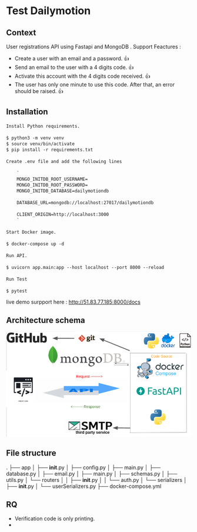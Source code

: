 #  Test Dailymotion

## Context

User registrations API using Fastapi and MongoDB .
Support Feactures :
* Create a user with an email and a password. :+1:
* Send an email to the user with a 4 digits code. :+1:
* Activate this account with the 4 digits code received. :+1:
* The user has only one minute to use this code. After that, an error should be raised. :+1:

## Installation

    Install Python requirements.
     
    $ python3 -m venv venv
    $ source venv/bin/activate
    $ pip install -r requirements.txt

    Create .env file and add the following lines 

        `
        MONGO_INITDB_ROOT_USERNAME=
        MONGO_INITDB_ROOT_PASSWORD=
        MONGO_INITDB_DATABASE=dailymotiondb

        DATABASE_URL=mongodb://localhost:27017/dailymotiondb

        CLIENT_ORIGIN=http://localhost:3000
        `

    Start Docker image.

    $ docker-compose up -d

    Run API.

    $ uvicorn app.main:app --host localhost --port 8000 --reload

    Run Test 

    $ pytest

live demo surpport here : http://51.83.77.185:8000/docs

## Architecture schema 


![Image of MySite](images/schema.png)


##  File structure

.
├── app
│   ├── __init__.py
│   ├── config.py
│   ├── main.py
│   ├── database.py
│   ├── email.py
│   ├── main.py
│   ├── schemas.py
│   ├── utils.py
│   └── routers
│   │   ├── __init__.py
│   │   └── auth.py
│   └── serializers
│       ├── __init__.py
│       └── userSerializers.py
├── docker-compose.yml


## RQ
- Verification code is only printing.
- 